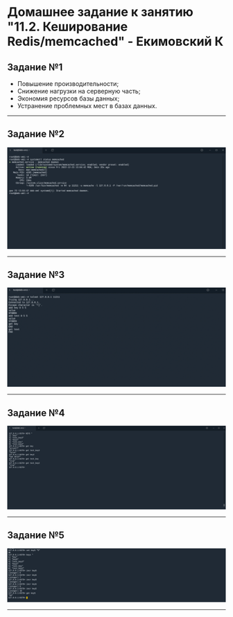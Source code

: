 # Домашнее задание к занятию "11.2. Кеширование Redis/memcached" - Екимовский К

## Задание №1

* Повышение производительности;
* Снижение нагрузки на серверную часть;
* Экономия ресурсов базы данных;
* Устранение проблемных мест в базах данных.

---

## Задание №2

![alt text](https://github.com/konstantinekimovskii/sdb-11-homework/blob/main/11.2/img/2022Dec0943.png)

---

## Задание №3

![alt text](https://github.com/konstantinekimovskii/sdb-11-homework/blob/main/11.2/img/2022Dec0943_1.png)

---

## Задание №4

![alt text](https://github.com/konstantinekimovskii/sdb-11-homework/blob/main/11.2/img/2022-12-25_10-05.png)

---

## Задание №5

![alt text](https://github.com/konstantinekimovskii/sdb-11-homework/blob/main/11.2/img/2022-12-25_10-11.png)

---

